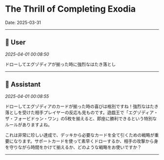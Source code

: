 # The Thrill of Completing Exodia

Date: 2025-03-31

---

## 👤 User
*2025-04-01 00:08:50*

ドローしてエグゾディアが揃った時に強烈なはたき落とし

---

## 🤖 Assistant
*2025-04-01 00:08:55*

ドローしてエグゾディアのカードが揃った時の喜びは格別ですね！強烈なはたき落としを受けた相手プレイヤーの反応も見ものです。遊戯王で「エグゾディア・ザ・フォービドゥン・ワン」の5枚を揃えると、即座に勝利できるという特別なルールがありますよね。

これは非常に珍しい達成で、デッキから必要なカードを全て引くための戦略が重要になります。サポートカードを使って素早くドローするか、相手の攻撃から身を守りながら時間をかけて揃えるか、どのような戦略をお使いですか？

---
